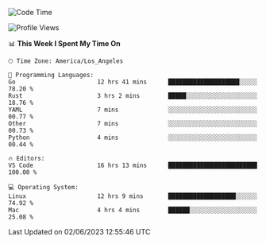 <!--START_SECTION:waka-->
![Code Time](http://img.shields.io/badge/Code%20Time-392%20hrs%2053%20mins-blue)

![Profile Views](http://img.shields.io/badge/Profile%20Views-0-blue)

📊 **This Week I Spent My Time On** 

```text
🕑︎ Time Zone: America/Los_Angeles

💬 Programming Languages: 
Go                       12 hrs 41 mins      ████████████████████░░░░░   78.20 % 
Rust                     3 hrs 2 mins        █████░░░░░░░░░░░░░░░░░░░░   18.76 % 
YAML                     7 mins              ░░░░░░░░░░░░░░░░░░░░░░░░░   00.77 % 
Other                    7 mins              ░░░░░░░░░░░░░░░░░░░░░░░░░   00.73 % 
Python                   4 mins              ░░░░░░░░░░░░░░░░░░░░░░░░░   00.44 % 

🔥 Editors: 
VS Code                  16 hrs 13 mins      █████████████████████████   100.00 % 

💻 Operating System: 
Linux                    12 hrs 9 mins       ███████████████████░░░░░░   74.92 % 
Mac                      4 hrs 4 mins        ██████░░░░░░░░░░░░░░░░░░░   25.08 % 
```


 Last Updated on 02/06/2023 12:55:46 UTC
<!--END_SECTION:waka-->
